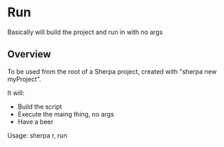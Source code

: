 # Run

Basically will build the project and run in with no args

## Overview

To be used from the root of a Sherpa project,
created with "sherpa new myProject".

It will:
* Build the script
* Execute the maing thing, no args
* Have a beer

Usage: sherpa r, run


